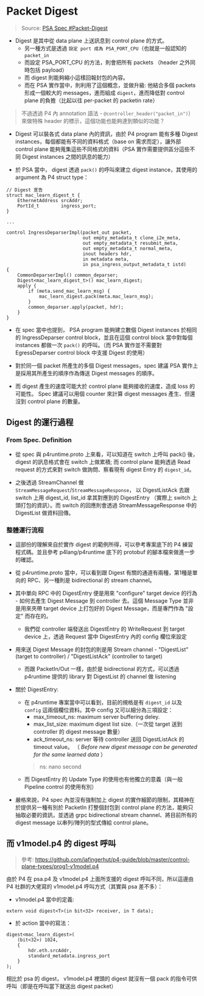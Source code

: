# Packet Digest

> Source: [PSA Spec #Packet-Digest](https://p4.org/p4-spec/docs/PSA.html#sec-packet-digest)

* Digest 是其中從 data plane 上送訊息到 control plane 的方式。
    * 另一種方式是透過 `設定 port 成為 PSA_PORT_CPU`（也就是一般認知的 `packet_in`
    * 而設定 PSA_PORT_CPU 的方法，則會把所有 packets （header 之外同時包括 payload）
    * 而 digest 則能夠縮小這樣回報封包的內容。
    * 而在 PSA 實作當中，則利用了這個概念，並做升級: 他結合多個 packets 形成一個較大的 messages，進而組成 `digest`，進而降低對 control plane 的負擔（比起以往 per-packet 的 packetin rate）


> 不過透過 P4 內 annotation 語法 - `@controller_header("packet_in")`） 來做特殊 header 的標示，這個功能也能夠達到類似的功能？

* Digest 可以裝各式 data plane 內的資訊，由於 P4 program 能有多種 Digest instances，每個都能有不同的資料格式（base on 需求而定），讓外部 control plane 能夠蒐集這些不同格式的資料（PSA 實作需要提供區分這些不同 Digest instances 之間的訊息的能力）

* 於 PSA 當中， digest 透過 `pack()` 的呼叫來建立 digest instance，其使用的 argument 為 P4 struct type：
```p4
// Digest 宣告
struct mac_learn_digest_t {
    EthernetAddress srcAddr;
    PortId_t        ingress_port;
}

...

control IngressDeparserImpl(packet_out packet,
                            out empty_metadata_t clone_i2e_meta,
                            out empty_metadata_t resubmit_meta,
                            out empty_metadata_t normal_meta,
                            inout headers hdr,
                            in metadata meta,
                            in psa_ingress_output_metadata_t istd)
{
    CommonDeparserImpl() common_deparser;
    Digest<mac_learn_digest_t>() mac_learn_digest;
    apply {
        if (meta.send_mac_learn_msg) {
            mac_learn_digest.pack(meta.mac_learn_msg);
        }
        common_deparser.apply(packet, hdr);
    }
}

```

* 在 spec 當中也提到， PSA program 能夠建立數個 Digest instances 於相同的 IngressDeparser control block，並且在這個 control block 當中對每個 instances 都做一次 `pack()` 的呼叫。（而 PSA 實作並不需要對 EgressDeparser control block 中支援 Digest 的使用）

* 對於同一個 packet 所產生的多個 Digest messages，spec 建議 PSA 實作上是採用其所產生的順序作為傳送 Digest messages 的順序。

* 而 digest 產生的速度可能大於 control plane 能夠接收的速度，造成 loss 的可能性。 Spec 建議可以用個 counter 來計算 digest messages 產生、但還沒到 control plane 的數量。

## Digest 的運行過程

### From Spec. Definition

* 從 spec 與 p4runtime.proto 上來看，可以知道在 switch 上呼叫 pack() 後， digest 的訊息格式會在 switch 上做累積; 而 control plane 能夠透過 Read request 的方式來對 switch 做詢問、察看現有 digest Entry 的 `digest_id`。

* 之後透過 StreamChannel 做 `StreamMessageRequest`/`StreamMessageResponse`， 以 DigestListAck 去跟 switch 上用 digest_id, list_id 拿其對應到的 DigestEntry （實際上 switch 上頭打包的資訊）。而 switch 的回應則會透過 StreamMessageResponse 中的 DigestList 做資料回傳。

### 整體運行流程

* 這部份的理解來自於實作 digest 的範例所得，可以參考專案底下的 P4 練習程式碼。並且參考 p4lang/p4runtime 底下的 protobuf 的腳本檔來做進一步的確認。
* 從 p4runtime.proto 當中，可以看到跟 Digest 有關的通道有兩種，第1種是單向的 RPC、另一種則是 bidirectional 的 stream channel。
* 其中單向 RPC 中的 DigestEntry 便是用來 "configure" target device 的行為 - 如何去產生 Digest Message 到 controller 去。這個 Message Type 並非是用來夾帶 target device 上打包好的 Digest Message，而是專門作為 "設定" 而存在的。
    * 我們從 controller 端發送出 DigestEntry 的 WriteRequest 到 target device 上，透過 Request 當中 DigestEntry 內的 config 欄位來設定
* 用來送 Digest Message 的封包的則是用 Stream channel - "DigestList" (target to controller) / "DigestListAck" (controller to target)
    * 而跟 PacketIn/Out 一樣，由於是 bidirectional 的方式，可以透過 p4runtime 提供的 library 對 DigestList 的 channel 做 listening 

* 關於 DigestEntry:
    * 在 p4runtime 專案當中可以看到，目前的規格是有 `digest_id` 以及 `config` 這兩個欄位資料。其中 config 又可以細分為三項設定：
        * max_timeout_ns: maximum server buffering deley.
        * max_list_size: maximum digest list size.（一次從 target 送到 controller 的 digest message 數量）
        * ack_timeout_ns: server 等待 controller 送回 DigestListAck 的 timeout value。 （ *Before new digest message can be generated for the same learned data* ）
        > ns: nano second
    * 而 DigestEntry 的 Update Type 的使用也有他獨立的意義（與一般 Pipeline control 的使用有別）

* 嚴格來說，P4 spec 內並沒有強制加上 digest 的實作細節的限制，其精神在於提供另一種有別於 PacketIn 打整個封包到 control plane 的方法，能夠只抽取必要的資訊，並透過 grpc bidirectional stream channel、將目前所有的 digest message 以串列/陣列的型式傳給 control plane。


## 而 v1model.p4 的 digest 呼叫

> 參考: https://github.com/jafingerhut/p4-guide/blob/master/control-plane-types/prog1-v1model.p4

由於 P4 在 psa.p4 及 v1model.p4 上面所支援的 digest 呼叫不同，所以這邊由 P4 社群的大佬寫的 v1model.p4 呼叫方式（其實與 psa 差不多）：

* v1model.p4 當中的定義: 
```p4
extern void digest<T>(in bit<32> receiver, in T data);
```

* 於 action 當中的寫法：
```p4
digest<mac_learn_digest>(
    (bit<32>) 1024,
    { 
        hdr.eth.srcAddr,
        standard_metadata.ingress_port
    }
);
```

相比於 psa 的 digest， v1model.p4 裡頭的 digest 就沒有一個 pack 的指令可供呼叫（即是在呼叫當下就送出 digest packet）